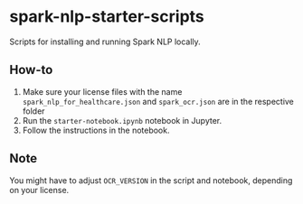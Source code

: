 # spark-nlp-starter-scripts
Scripts for installing and running Spark NLP locally.

## How-to
1. Make sure your license files with the name `spark_nlp_for_healthcare.json` and `spark_ocr.json` are in the respective folder
2. Run the `starter-notebook.ipynb` notebook in Jupyter.
3. Follow the instructions in the notebook.

## Note
You might have to adjust `OCR_VERSION` in the script and notebook, depending on your license.
